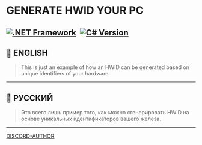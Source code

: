 # GENERATE HWID YOUR PC

[![.NET Framework](https://img.shields.io/badge/.NET%20Framework-4.x-blueviolet)](https://dotnet.microsoft.com/)  [![C# Version](https://img.shields.io/badge/C%23-7.3-brightgreen)](https://learn.microsoft.com/dotnet/csharp/whats-new/csharp-7-3)
---

## 📜 ENGLISH

> This is just an example of how an HWID can be generated based on unique identifiers of your hardware.

---

## 📜 РУССКИЙ

> Это всего лишь пример того, как можно сгенерировать HWID на основе уникальных идентификаторов вашего железа.

---

[DISCORD-AUTHOR](https://discord.gg/uMjN6xrDjM)

